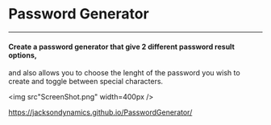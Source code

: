 # Password Generator
<hr>

#### Create a password generator that give 2 different password result options,
and also allows you to choose the lenght of the password you wish to create and
toggle between special characters.

<img src"ScreenShot.png" width=400px />

https://jacksondynamics.github.io/PasswordGenerator/
